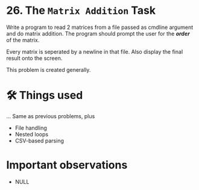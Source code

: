 # 26. The `Matrix Addition` Task
Write a program to read 2 matrices from a file passed as cmdline argument and do matrix addition.
The program should prompt the user for the ***order*** of the matrix.

Every matrix is seperated by a newline in that file. Also display the final result onto the screen.

This problem is created generally.

# 🛠 Things used
... Same as previous problems, plus
- File handling
- Nested loops
- CSV-based parsing


# Important observations
- NULL
